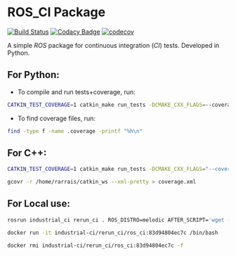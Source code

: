 # ROS_CI Package

[![Build Status](https://travis-ci.com/rarrais/ros_ci.svg?branch=master)](https://travis-ci.com/rarrais/ros_ci) [![Codacy Badge](https://api.codacy.com/project/badge/Grade/4fadff45a3fd4669ab9d423c1b4c3fc5)](https://app.codacy.com/manual/rarrais/ros_ci?utm_source=github.com&utm_medium=referral&utm_content=rarrais/ros_ci&utm_campaign=Badge_Grade_Dashboard) [![codecov](https://codecov.io/gh/rarrais/ros_ci/branch/master/graph/badge.svg)](https://codecov.io/gh/rarrais/ros_ci)

A simple _ROS_ package for continuous integration (_CI_) tests. Developed in Python.

## For Python:

* To compile and run tests+coverage, run:

```bash
CATKIN_TEST_COVERAGE=1 catkin_make run_tests -DCMAKE_CXX_FLAGS=--coverage
```

* To find coverage files, run:

```bash
find -type f -name .coverage -printf "%h\n"
```

## For C++:

```bash
CATKIN_TEST_COVERAGE=1 catkin_make run_tests -DCMAKE_CXX_FLAGS="--coverage -fprofile-arcs -ftest-coverage"
```

```bash
gcovr -r /home/rarrais/catkin_ws --xml-pretty > coverage.xml
```

## For Local use:

```bash
rosrun industrial_ci rerun_ci . ROS_DISTRO=melodic AFTER_SCRIPT='wget -O - https://raw.githubusercontent.com/rarrais/ros_coverage/master/code-coverage.sh | bash' BUILDER=catkin_make ADDITIONAL_DEBS="python-coverage curl jq gcovr" ci_env=`bash <(curl -s https://codecov.io/env)` DOCKER_RUN_OPTS='-e CATKIN_TEST_COVERAGE=1 -e TRAVIS_COMMIT -e CODACY_PROJECT_TOKEN -e ci_env'
```


```bash
docker run -it industrial-ci/rerun_ci/ros_ci:83d94804ec7c /bin/bash
```

```bash
docker rmi industrial-ci/rerun_ci/ros_ci:83d94804ec7c -f
```

